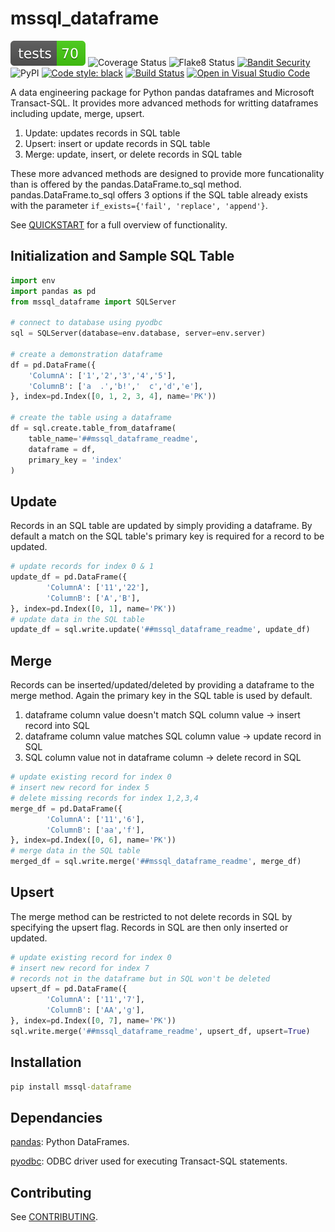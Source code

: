 # mssql_dataframe

![Test Status](https://github.com/jwcook23/mssql_dataframe/blob/main/reports/tests.svg?raw=true)
![Coverage Status](https://github.com/jwcook23/mssql_dataframe/blob/main/reports/coverage.svg?raw=true)
![Flake8 Status](https://github.com/jwcook23/mssql_dataframe/blob/main/reports/flake8.svg?raw=true)
[![Bandit Security](https://img.shields.io/badge/security-bandit-yellow.svg)](https://github.com/PyCQA/bandit)
![PyPI](https://img.shields.io/pypi/v/mssql_dataframe)
[![Code style: black](https://img.shields.io/badge/code%20style-black-000000.svg)](https://github.com/psf/black)
[![Build Status](https://dev.azure.com/jasoncook1989/mssql_dataframe/_apis/build/status/continuous-delivery?branchName=main)](https://dev.azure.com/jasoncook1989/mssql_dataframe/_build/latest?definitionId=2&branchName=main)
[![Open in Visual Studio Code](https://open.vscode.dev/badges/open-in-vscode.svg)](https://open.vscode.dev/jwcook23/mssql_dataframe)

A data engineering package for Python pandas dataframes and Microsoft Transact-SQL. It provides more advanced methods for writting dataframes including update, merge, upsert.

1. Update: updates records in SQL table
2. Upsert: insert or update records in SQL table
3. Merge: update, insert, or delete records in SQL table

These more advanced methods are designed to provide more funcationality than is offered by the pandas.DataFrame.to_sql method. pandas.DataFrame.to_sql offers 3 options if the SQL table already exists with the parameter `if_exists={'fail', 'replace', 'append'}`.

See [QUICKSTART](QUICKSTART.md) for a full overview of functionality.

## Initialization and Sample SQL Table

<!--phmdoctest-setup-->
``` python
import env
import pandas as pd
from mssql_dataframe import SQLServer

# connect to database using pyodbc
sql = SQLServer(database=env.database, server=env.server)

# create a demonstration dataframe
df = pd.DataFrame({
    'ColumnA': ['1','2','3','4','5'],
    'ColumnB': ['a  .','b!','  c','d','e'],
}, index=pd.Index([0, 1, 2, 3, 4], name='PK'))

# create the table using a dataframe
df = sql.create.table_from_dataframe(
    table_name='##mssql_dataframe_readme',
    dataframe = df,
    primary_key = 'index'
)
```

## Update

Records in an SQL table are updated by simply providing a dataframe. By default a match on the SQL table's primary key is required for a record to be updated.

```python
# update records for index 0 & 1
update_df = pd.DataFrame({
        'ColumnA': ['11','22'],
        'ColumnB': ['A','B'],
}, index=pd.Index([0, 1], name='PK'))
# update data in the SQL table
update_df = sql.write.update('##mssql_dataframe_readme', update_df)
```

## Merge

Records can be inserted/updated/deleted by providing a dataframe to the merge method. Again the primary key in the SQL table is used by default.

1. dataframe column value doesn't match SQL column value -> insert record into SQL
2. dataframe column value matches SQL column value -> update record in SQL
3. SQL column value not in dataframe column -> delete record in SQL

```python
# update existing record for index 0
# insert new record for index 5
# delete missing records for index 1,2,3,4
merge_df = pd.DataFrame({
        'ColumnA': ['11','6'],
        'ColumnB': ['aa','f'],
}, index=pd.Index([0, 6], name='PK'))
# merge data in the SQL table
merged_df = sql.write.merge('##mssql_dataframe_readme', merge_df)
```

## Upsert

The merge method can be restricted to not delete records in SQL by specifying the upsert flag. Records in SQL are then only inserted or updated.

```python
# update existing record for index 0
# insert new record for index 7
# records not in the dataframe but in SQL won't be deleted
upsert_df = pd.DataFrame({
        'ColumnA': ['11','7'],
        'ColumnB': ['AA','g'],
}, index=pd.Index([0, 7], name='PK'))
sql.write.merge('##mssql_dataframe_readme', upsert_df, upsert=True)
```

## Installation

```cmd
pip install mssql-dataframe
```

## Dependancies

[pandas](https://pandas.pydata.org/): Python DataFrames.

[pyodbc](https://github.com/mkleehammer/pyodbc/wiki/): ODBC driver used for executing Transact-SQL statements.

## Contributing

See [CONTRIBUTING](CONTRIBUTING.md).
